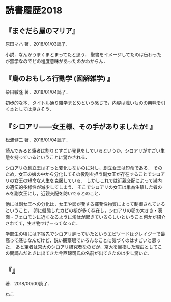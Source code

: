 # 読書履歴2018

## 『まぐだら屋のマリア』
原田マハ 著．2018/01/03読了．

小説．なんかうまくまとまってたと思う．
聖書をイメージしてたのは伝わったが無学なのでどの程度意味があったのかわからん．

## 『鳥のおもしろ行動学 (図解雑学) 』
柴田敏隆 著．2018/01/04読了．

初歩的な本．タイトル通り雑学まとめという感じで，内容は浅いものの興味を引く本としては良さそう．

## 『シロアリ――女王様、その手がありましたか! 』
松浦健二 著．2018/01/04読了．

読んでみると筆者は割りとすごい発見をしているというか，シロアリがすごい生態を持っているということに驚かされる．

シロアリの創立王はずっと変化しないのに対し，創立女王は短命である．
そのため，女王の娘の中から分化してその役割を担う副女王が存在することでシロアリの女王の短命な人生を克服している．
しかしこれでは近親交配によって巣内の遺伝的多様性が減少してしまう．
そこでシロアリの女王は単為生殖した者のみを副女王にし，近親交配を防いでるとのこと．

他には副女王への分化は，女王や卵が発する揮発性物質によって制御されているということ，
卵に擬態したカビの核が多く存在し，シロアリの卵の大きさ・表面・フェロモンに近くなるように淘汰が起きているらしいということ何かが紹介されてて，生き物すげーってなった．

学部生の頃には下宿先でシロアリ飼っていたというエピソードはクレイジーで最高って感じなんだけど，鋭い観察眼でいろんなことに気づくのはすごいと思った．
あと筆者は京大のシロアリ研究者なのだが，京大を目指した理由としてこの間読んだときに出てきた今西錦司氏の名前が出てきたのは少し驚いた．

## 『』
 著．2018/00/00読了．

ねこ


